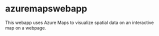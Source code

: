 # azuremapswebapp
This webapp uses Azure Maps to visualize spatial data on an interactive map on a webpage.
